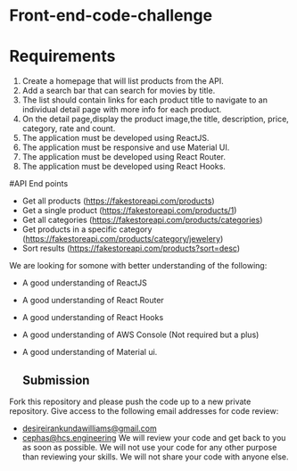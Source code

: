 # Front-end-code-challenge

# Requirements
1. Create a  homepage that will list products from the API. 
2. Add a search bar that can search for movies by title.
3. The list should contain links for each product title to navigate to an individual detail page with more info for each product. 
4. On the detail page,display the product image,the title, description, price, category, rate and count.
5. The application must be developed using ReactJS.
6. The application must be responsive and use Material UI.
7. The application must be developed using React Router.
8. The application must be developed using React Hooks.

#API End points
- Get all products (https://fakestoreapi.com/products)
- Get a single product (https://fakestoreapi.com/products/1)
- Get all categories (https://fakestoreapi.com/products/categories)
- Get products in a specific category (https://fakestoreapi.com/products/category/jewelery)
- Sort results (https://fakestoreapi.com/products?sort=desc)

We are looking for somone with better understanding of the following:
- A good understanding of ReactJS
- A good understanding of React Router
- A good understanding of React Hooks
- A good understanding of AWS Console (Not required but a plus)
- A good understanding of Material ui.

  ## Submission

Fork this repository and  please push the code up to a new private repository. Give access to the following email addresses for code review:
- desireirankundawilliams@gmail.com
- cephas@hcs.engineering
We will review your code and get back to you as soon as possible. We will not use your code for any other purpose than reviewing your skills. We will not share your code with anyone else.
  

